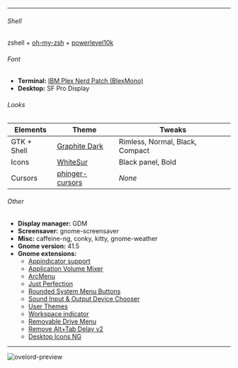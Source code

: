 ** **
 
###### Shell
zshell + [oh-my-zsh](https://ohmyz.sh/) + [powerlevel10k](https://github.com/romkatv/powerlevel10k)

###### Font
* **Terminal:** [IBM Plex Nerd Patch (BlexMono)](https://www.nerdfonts.com/font-downloads)
* **Desktop:** SF Pro Display

###### Looks

| Elements | Theme | Tweaks |
| --- | --- | --- |
| GTK + Shell | [Graphite Dark](https://www.pling.com/p/1598493) | Rimless, Normal, Black, Compact |
| Icons | [WhiteSur](https://www.pling.com/p/1405756) | Black panel, Bold |
| Cursors | [phinger-cursors](https://www.pling.com/p/1690782) | *None* |

###### Other
* **Display manager:** GDM
* **Screensaver:** gnome-screensaver
* **Misc:** caffeine-ng, conky, kitty, gnome-weather
* **Gnome version:** 41.5
* **Gnome extensions:**
  - [Appindicator support](https://extensions.gnome.org/extension/615/appindicator-support/)
  - [Application Volume Mixer](https://extensions.gnome.org/extension/3499/application-volume-mixer/)
  - [ArcMenu](https://extensions.gnome.org/extension/3628/arcmenu/)
  - [Just Perfection](https://extensions.gnome.org/extension/3843/just-perfection/)
  - [Rounded System Menu Buttons](https://extensions.gnome.org/extension/4693/rounded-system-menu-buttons/)
  - [Sound Input & Output Device Chooser](https://extensions.gnome.org/extension/906/sound-output-device-chooser/)
  - [User Themes](https://extensions.gnome.org/extension/19/user-themes/)
  - [Workspace indicator](https://extensions.gnome.org/extension/3952/workspace-indicator/)
  - [Removable Drive Menu](https://extensions.gnome.org/extension/7/removable-drive-menu/)
  - [Remove Alt+Tab Delay v2](https://extensions.gnome.org/extension/2741/remove-alttab-delay-v2/)
  - [Desktop Icons NG](https://extensions.gnome.org/extension/2087/desktop-icons-ng-ding/)

** **

![ovelord-preview](images/2022-06-02-overlord.png)
